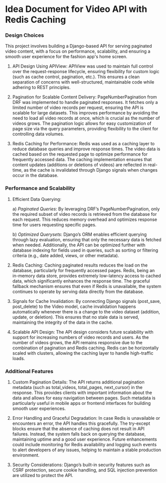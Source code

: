 # Idea Document for Video API with Redis Caching
### Design Choices
This project involves building a Django-based API for serving paginated video content, with a focus on performance, scalability, and ensuring a smooth user experience for the fashion app's home screen.

1) API Design Using APIView:
APIView was used to maintain full control over the request-response lifecycle, ensuring flexibility for custom logic (such as cache control, pagination, etc.).
This ensures a clean separation of concerns with well-structured, maintainable code while adhering to REST principles.

2) Pagination for Scalable Content Delivery:
PageNumberPagination from DRF was implemented to handle paginated responses. It fetches only a limited number of video records per request, ensuring the API is scalable for large datasets. This improves performance by avoiding the need to load all video records at once, which is crucial as the number of videos grows.
The pagination logic allows for easy customization of page size via the query parameters, providing flexibility to the client for controlling data volumes.

3) Redis Caching for Performance:
Redis was used as a caching layer to reduce database queries and improve response times. The video data is cached based on the requested page to optimize performance for frequently accessed data.
The caching implementation ensures that content updates (additions or deletions of videos) are reflected in real-time, as the cache is invalidated through Django signals when changes occur in the database.

### Performance and Scalability

1) Efficient Data Querying:

    a) *Paginated Queries*: By leveraging DRF’s PageNumberPagination, only the required subset of video records is retrieved from the database for each request. This reduces memory overhead and optimizes response time for users requesting specific pages.

    b) *Optimized Querysets*: Django’s ORM enables efficient querying through lazy evaluation, ensuring that only the necessary data is fetched when needed. Additionally, the API can be optimized further with database indexing for fields used in queries, such as sorting or filtering criteria (e.g., date added, views, or other metadata).

3) Redis Caching:
Caching paginated results reduces the load on the database, particularly for frequently accessed pages. Redis, being an in-memory data store, provides extremely low-latency access to cached data, which significantly enhances the response time. The graceful fallback mechanism ensures that even if Redis is unavailable, the system continues to operate by serving data directly from the database.

4) Signals for Cache Invalidation:
By connecting Django signals (post_save, post_delete) to the Video model, cache invalidation happens automatically whenever there is a change to the video dataset (addition, update, or deletion). This ensures that no stale data is served, maintaining the integrity of the data in the cache.

5) Scalable API Design:
The API design considers future scalability with support for increasing numbers of video records and users. As the number of videos grows, the API remains responsive due to the combination of pagination and Redis caching. Redis can be horizontally scaled with clusters, allowing the caching layer to handle high-traffic loads.

### Additional Features
1) Custom Pagination Details:
The API returns additional pagination metadata (such as total_videos, total_pages, next_cursor) in the response. This provides clients with important information about the data and allows for easy navigation between pages. Such metadata is particularly useful in mobile apps or frontend interfaces for building smooth user experiences.

2) Error Handling and Graceful Degradation:
In case Redis is unavailable or encounters an error, the API handles this gracefully. The try-except blocks ensure that the absence of caching does not result in API failures. Instead, the system falls back on querying the database, maintaining uptime and a good user experience. Future enhancements could include monitoring for Redis availability and logging such events to alert developers of any issues, helping to maintain a stable production environment.

3) Security Considerations:
Django’s built-in security features such as CSRF protection, secure cookie handling, and SQL injection prevention are utilized to protect the API.

